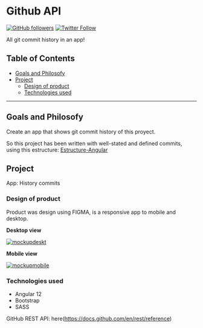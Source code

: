 # Github API
[![GitHub followers](https://img.shields.io/github/followers/miluskapajuelo?style=social)](https://github.com/miluskapajuelo)
[![Twitter Follow](https://img.shields.io/twitter/follow/miluskapajuelo?style=social)](https://twitter.com/miluskapajuelo)

All git commit history in an app!

## Table of Contents
* [Goals and Philosofy](#Goals-and-Philosofy)
* [Project](#Project)
    * [Design of product](#Design-of-product)
    * [Technologies used](#Technologies-used)
    


***

## Goals and Philosofy

Create an app that shows git commit history of this proyect. 

So this project has been written with well-stated and defined commits, using this estructure: [Estructure-Angular](https://github.com/angular/angular/blob/master/CONTRIBUTING.md)


## Project 
App: History commits
### Design of product
Product was design using FIGMA, is a responsive app to mobile and desktop.

**Desktop view**


<a href="https://ibb.co/WBfjXx8"><img src="https://i.ibb.co/F8zC1xZ/mockupdeskt.png" alt="mockupdeskt" border="0"></a>

**Mobile view**


<a href="https://imgbb.com/"><img src="https://i.ibb.co/MDk7MKz/mockupmobile.png" alt="mockupmobile" border="0"></a>

### Technologies used

* Angular 12
* Bootstrap
* SASS

GitHub REST API: here(https://docs.github.com/en/rest/reference)

